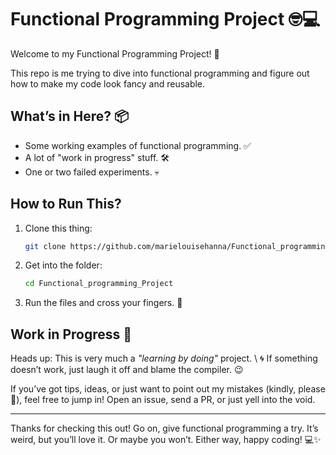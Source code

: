 
# Functional Programming Project 🤓💻

Welcome to my Functional Programming Project! 🎉  

This repo is me trying to dive into functional programming and figure out how to make my code look fancy and reusable. 

## What’s in Here? 📦

- Some working examples of functional programming. ✅  
- A lot of "work in progress" stuff. 🛠️  
- One or two failed experiments. 💀 

## How to Run This?

1. Clone this thing:
   ```bash
   git clone https://github.com/marielouisehanna/Functional_programming_Project
   ```

2. Get into the folder:
   ```bash
   cd Functional_programming_Project
   ```

3. Run the files and cross your fingers. 🤞


## Work in Progress 🚧

Heads up: This is very much a *"learning by doing"* project. \ 🌀 If something doesn’t work, just laugh it off and blame the compiler. 😉



If you’ve got tips, ideas, or just want to point out my mistakes (kindly, please 🙏), feel free to jump in! Open an issue, send a PR, or just yell into the void.

---

Thanks for checking this out! Go on, give functional programming a try. It’s weird, but you’ll love it. Or maybe you won’t. Either way, happy coding! 💻✨

